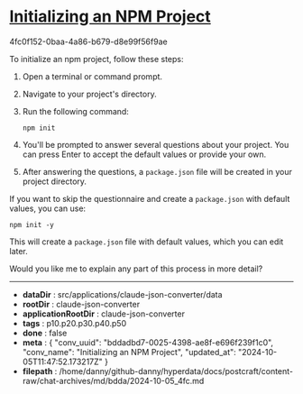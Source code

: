 # [Initializing an NPM Project](https://claude.ai/chat/bddadbd7-0025-4398-ae8f-e696f239f1c0)

4fc0f152-0baa-4a86-b679-d8e99f56f9ae

 To initialize an npm project, follow these steps:

1. Open a terminal or command prompt.

2. Navigate to your project's directory.

3. Run the following command:

   ```
   npm init
   ```

4. You'll be prompted to answer several questions about your project. You can press Enter to accept the default values or provide your own.

5. After answering the questions, a `package.json` file will be created in your project directory.

If you want to skip the questionnaire and create a `package.json` with default values, you can use:

```
npm init -y
```

This will create a `package.json` file with default values, which you can edit later.

Would you like me to explain any part of this process in more detail?

---

* **dataDir** : src/applications/claude-json-converter/data
* **rootDir** : claude-json-converter
* **applicationRootDir** : claude-json-converter
* **tags** : p10.p20.p30.p40.p50
* **done** : false
* **meta** : {
  "conv_uuid": "bddadbd7-0025-4398-ae8f-e696f239f1c0",
  "conv_name": "Initializing an NPM Project",
  "updated_at": "2024-10-05T11:47:52.173217Z"
}
* **filepath** : /home/danny/github-danny/hyperdata/docs/postcraft/content-raw/chat-archives/md/bdda/2024-10-05_4fc.md